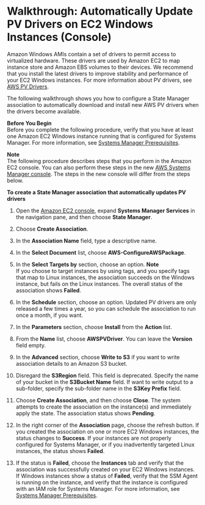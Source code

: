 # Walkthrough: Automatically Update PV Drivers on EC2 Windows Instances \(Console\)<a name="sysman-state-pvdriver"></a>

Amazon Windows AMIs contain a set of drivers to permit access to virtualized hardware\. These drivers are used by Amazon EC2 to map instance store and Amazon EBS volumes to their devices\. We recommend that you install the latest drivers to improve stability and performance of your EC2 Windows instances\. For more information about PV drivers, see [AWS PV Drivers](http://docs.aws.amazon.com/AWSEC2/latest/UserGuide/xen-drivers-overview.html#xen-driver-awspv)\.

The following walkthrough shows you how to configure a State Manager association to automatically download and install new AWS PV drivers when the drivers become available\.

**Before You Begin**  
Before you complete the following procedure, verify that you have at least one Amazon EC2 Windows instance running that is configured for Systems Manager\. For more information, see [Systems Manager Prerequisites](systems-manager-prereqs.md)\. 

**Note**  
The following procedure describes steps that you perform in the Amazon EC2 console\. You can also perform these steps in the new [AWS Systems Manager console](https://console.aws.amazon.com/systems-manager/)\. The steps in the new console will differ from the steps below\.

**To create a State Manager association that automatically updates PV drivers**

1. Open the [Amazon EC2 console](https://console.aws.amazon.com/ec2/), expand **Systems Manager Services** in the navigation pane, and then choose **State Manager**\.

1. Choose **Create Association**\.

1. In the **Association Name** field, type a descriptive name\.

1. In the **Select Document** list, choose **AWS\-ConfigureAWSPackage**\.

1. In the **Select Targets by** section, choose an option\.
**Note**  
If you choose to target instances by using tags, and you specify tags that map to Linux instances, the association succeeds on the Windows instance, but fails on the Linux instances\. The overall status of the association shows **Failed**\.

1. In the **Schedule** section, choose an option\. Updated PV drivers are only released a few times a year, so you can schedule the association to run once a month, if you want\.

1. In the **Parameters** section, choose **Install** from the **Action** list\.

1. From the **Name** list, choose **AWSPVDriver**\. You can leave the **Version** field empty\.

1. In the **Advanced** section, choose **Write to S3** if you want to write association details to an Amazon S3 bucket\.

1. Disregard the **S3Region** field\. This field is deprecated\. Specify the name of your bucket in the **S3Bucket Name** field\. If want to write output to a sub\-folder, specify the sub\-folder name in the **S3Key Prefix** field\. 

1. Choose **Create Association**, and then choose **Close**\. The system attempts to create the association on the instance\(s\) and immediately apply the state\. The association status shows **Pending**\.

1. In the right corner of the **Association** page, choose the refresh button\. If you created the association on one or more EC2 Windows instances, the status changes to **Success**\. If your instances are not properly configured for Systems Manager, or if you inadvertently targeted Linux instances, the status shows **Failed**\.

1. If the status is **Failed**, choose the **Instances** tab and verify that the association was successfully created on your EC2 Windows instances\. If Windows instances show a status of **Failed**, verify that the SSM Agent is running on the instance, and verify that the instance is configured with an IAM role for Systems Manager\. For more information, see [Systems Manager Prerequisites](systems-manager-prereqs.md)\.